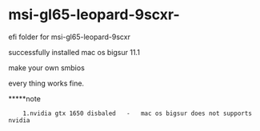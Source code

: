 # msi-gl65-leopard-9scxr-
efi folder for msi-gl65-leopard-9scxr

successfully installed mac os bigsur 11.1

make your own smbios


every thing works fine.

*****note


        1.nvidia gtx 1650 disbaled   -   mac os bigsur does not supports nvidia 

